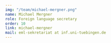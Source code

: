 ```yaml
---
img: "/team/michael-mergner.png"
name: Michael Mergner
role: Foreign language secretary
order: 10
link: michael-mergner
mail: eml-sekretariat at inf.uni-tuebingen.de
---
```


